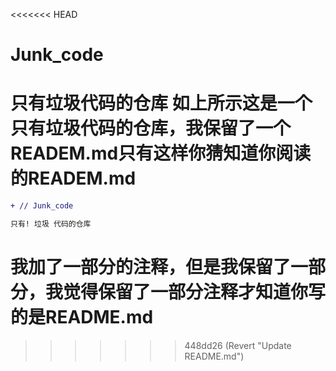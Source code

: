 <<<<<<< HEAD
# Junk_code
只有垃圾代码的仓库
如上所示这是一个只有垃圾代码的仓库，我保留了一个READEM.md只有这样你猜知道你阅读的READEM.md
=======
```diff 
+ // Junk_code
```
```diff
只有! 垃圾 代码的仓库
```
# 我加了一部分的注释，但是我保留了一部分，我觉得保留了一部分注释才知道你写的是README.md
>>>>>>> 448dd26 (Revert "Update README.md")
